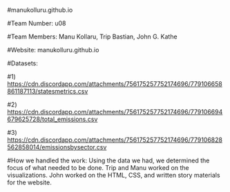 #manukolluru.github.io

#Team Number: u08

#Team Members: Manu Kollaru, Trip Bastian, John G. Kathe

#Website: manukolluru.github.io

#Datasets:

#1) https://cdn.discordapp.com/attachments/756175257752174696/779106658861187113/statesmetrics.csv

#2) https://cdn.discordapp.com/attachments/756175257752174696/779106694679625728/total_emissions.csv

#3) https://cdn.discordapp.com/attachments/756175257752174696/779106828562858014/emissionsbysector.csv

#How we handled the work: Using the data we had, we determined the focus of what needed to be done.  Trip and Manu worked on the visualizations.  John worked on the HTML, CSS, and written story materials for the website.
